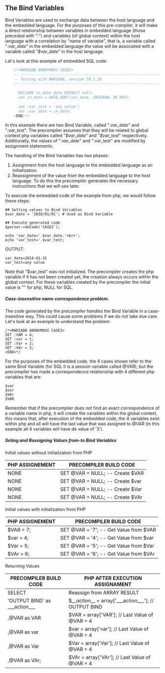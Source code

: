 ## The Bind Variables
Bind Variables are used to exchange data between the host language and the embedded language. For the purposes of this pre-compiler, it will make a direct relationship between variables in embedded language (those preceded with ":") and variables (of global context) within the host language with a correlation by "name of variable", that is, a variable called "*:var_date*" in the embedded language the value will be associated with a variable called "*$var_date*" in the host language.

Let's look at this example of embedded SQL code:
```php
	/*<MARIADB ANONYMOUS CASE2>
	-- --------------------------------------------------------------------
	-- Testing with MARIADB, version 10.1.29
	-- --------------------------------------------------------------------
	
	  DECLARE in_date date DEFAULT null;
	  set in_date = DATE_ADD(:var_date, INTERVAL 30 DAY);
	  
	  set :var_test = 'any value';
	  set :var_date = in_date;
	<END>*/
```

In this example there are two Bind Variable, called "*:var_date*" and "*:var_test*". The precompiler assumes that they will be related to global context php variables called  "*\$var\_date*" and "*\$var\_test*" respectively. Additionally, the values of "*:var_date*" and ":var_test" are modified by assignment statements.

The handling of the Bind Variables has two phases:
 1. Assignment from the host language to the embedded language as an initialization.
 2. Reassignment of the value from the embedded
    language to the host language.
To do this the precompiler generates the necessary instructions that we will see later.

To execute the embedded code of the example from php, we would follow these steps:
```
## Setting values to Bind Variables
$var_date = '2018/01/01'; # Used as Bind Variable

## Execute generated code
$parser->doCode('CASE2');

echo 'var_date='.$var_date.'<br>';
echo 'var_test='.$var_test;
```
OUTPUT:
```
var_date=2018-01-31
var_test=any value
```
Note that "$var_test" was not initialized. The precompiler creates the php variable if it has not been created yet, the creation always occurs within the global context. For these variables created by the precompiler the initial value is "" for php, NULL for SQL.

##### Case-insensitive name correspondence problem.
The code generated by the precompiler handles the Bind Variable in a case-insesitive way. This could cause some problems if we do not take due care. Let's look at an example to understand the problem:
```
/*<MARIADB ANONYMOUS CASE3>
SET :VAR = 4;
SET :var = 1;
SET :Var = 2;
SET :VAr = 3;
<END>*/
```
For the purposes of the embedded code, the 4 cases shown refer to the same Bind Variable (for SQL it is a session variable called @VAR), but the precompiler has made a correspondence relationship with 4 different php variables that are:
```
$var
$Var
$VAr
$VAR
```
Remember that if the precompiler does not find an exact correspondence of a variable name in php, it will create the variables within the global context, this means that, after execution of the embedded code, the 4 variables exist within php and all will have the last value that was assigned to @VAR (in this example all 4 variables will have de value of '3').

##### Seting and Rassigning Values from-to Bind Variables
Initial values without initialization from PHP

|PHP ASSIGNEMENT|PRECOMPILER BUILD CODE|
|--|--|
|NONE|SET @VAR = NULL; -- Create $VAR|
|NONE|SET @VAR = NULL; -- Create $var|
|NONE|SET @VAR = NULL; -- Create $Var|
|NONE|SET @VAR = NULL; -- Create $VAr|

Initial values with initialization from PHP

|PHP ASSIGNEMENT|PRECOMPILER BUILD CODE|
|--|--|
|$VAR = 7;|SET @VAR = '7'; -- Get Value from $VAR|
|$var = 4;|SET @VAR = '4'; -- Get Value from $var|
|$Var = 5;|SET @VAR = '5'; -- Get Value from $Var|
|$VAr = 6;|SET @VAR = '6'; -- Get Value from $VAr|

Returning Values

|PRECOMPILER BUILD CODE|PHP AFTER EXECUTION ASSIGNAMENT|
|--|--|
|SELECT|Reassign from ARRAY RESULT|
|	 'OUTPUT BIND' as \_\_\_action\_\_\_|$_\_\_action___ = array['\_\_\_action\_\_\_']; // OUTPUT BIND
|	,@VAR as VAR|$VAR = array['VAR']; // Last Value of @VAR = 4|
|	,@VAR as var|$var = array['var']; // Last Value of @VAR = 4|
|	,@VAR as Var|$Var = array['Var']; // Last Value of @VAR = 4|
|	,@VAR as VAr;|$VAr = array['VAr']; // Last Value of @VAR = 4|
<!--stackedit_data:
eyJoaXN0b3J5IjpbLTMzOTIxNjQwN119
-->